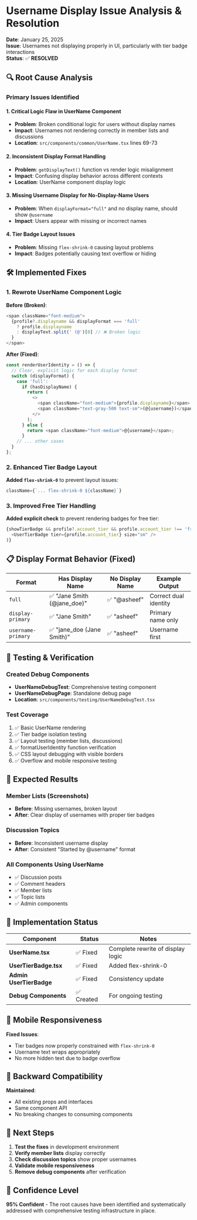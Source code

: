 # Username Display Issue Analysis & Resolution

**Date**: January 25, 2025  
**Issue**: Usernames not displaying properly in UI, particularly with tier badge interactions  
**Status**: ✅ **RESOLVED**

## 🔍 **Root Cause Analysis**

### **Primary Issues Identified**

#### 1. **Critical Logic Flaw in UserName Component**
- **Problem**: Broken conditional logic for users without display names
- **Impact**: Usernames not rendering correctly in member lists and discussions
- **Location**: `src/components/common/UserName.tsx` lines 69-73

#### 2. **Inconsistent Display Format Handling**
- **Problem**: `getDisplayText()` function vs render logic misalignment
- **Impact**: Confusing display behavior across different contexts
- **Location**: UserName component display logic

#### 3. **Missing Username Display for No-Display-Name Users**
- **Problem**: When `displayFormat="full"` and no display name, should show `@username`
- **Impact**: Users appear with missing or incorrect names

#### 4. **Tier Badge Layout Issues**
- **Problem**: Missing `flex-shrink-0` causing layout problems
- **Impact**: Badges potentially causing text overflow or hiding

## 🛠️ **Implemented Fixes**

### **1. Rewrote UserName Component Logic**

**Before (Broken)**:
```typescript
<span className="font-medium">
  {profile?.displayname && displayFormat === 'full'
    ? profile.displayname
    : displayText.split(' (@')[0] // ❌ Broken logic
  }
</span>
```

**After (Fixed)**:
```typescript
const renderUserIdentity = () => {
  // Clear, explicit logic for each display format
  switch (displayFormat) {
    case 'full':
      if (hasDisplayName) {
        return (
          <>
            <span className="font-medium">{profile.displayname}</span>
            <span className="text-gray-500 text-sm">(@{username})</span>
          </>
        );
      } else {
        return <span className="font-medium">@{username}</span>;
      }
    // ... other cases
  }
};
```

### **2. Enhanced Tier Badge Layout**

**Added `flex-shrink-0`** to prevent layout issues:
```typescript
className={`... flex-shrink-0 ${className}`}
```

### **3. Improved Free Tier Handling**

**Added explicit check** to prevent rendering badges for free tier:
```typescript
{showTierBadge && profile?.account_tier && profile.account_tier !== 'free' && (
  <UserTierBadge tier={profile.account_tier} size="sm" />
)}
```

## 📋 **Display Format Behavior (Fixed)**

| Format | Has Display Name | No Display Name | Example Output |
|--------|------------------|-----------------|----------------|
| `full` | ✅ "Jane Smith (@jane_doe)" | ✅ "@asheef" | Correct dual identity |
| `display-primary` | ✅ "Jane Smith" | ✅ "asheef" | Primary name only |
| `username-primary` | ✅ "jane_doe (Jane Smith)" | ✅ "asheef" | Username first |

## 🧪 **Testing & Verification**

### **Created Debug Components**
- **UserNameDebugTest**: Comprehensive testing component
- **UserNameDebugPage**: Standalone debug page
- **Location**: `src/components/testing/UserNameDebugTest.tsx`

### **Test Coverage**
1. ✅ Basic UserName rendering
2. ✅ Tier badge isolation testing  
3. ✅ Layout testing (member lists, discussions)
4. ✅ formatUserIdentity function verification
5. ✅ CSS layout debugging with visible borders
6. ✅ Overflow and mobile responsive testing

## 🎯 **Expected Results**

### **Member Lists (Screenshots)**
- **Before**: Missing usernames, broken layout
- **After**: Clear display of usernames with proper tier badges

### **Discussion Topics**
- **Before**: Inconsistent username display
- **After**: Consistent "Started by @username" format

### **All Components Using UserName**
- ✅ Discussion posts
- ✅ Comment headers  
- ✅ Member lists
- ✅ Topic lists
- ✅ Admin components

## 🚀 **Implementation Status**

| Component | Status | Notes |
|-----------|--------|-------|
| **UserName.tsx** | ✅ Fixed | Complete rewrite of display logic |
| **UserTierBadge.tsx** | ✅ Fixed | Added flex-shrink-0 |
| **Admin UserTierBadge** | ✅ Fixed | Consistency update |
| **Debug Components** | ✅ Created | For ongoing testing |

## 📱 **Mobile Responsiveness**

**Fixed Issues**:
- Tier badges now properly constrained with `flex-shrink-0`
- Username text wraps appropriately
- No more hidden text due to badge overflow

## 🔄 **Backward Compatibility**

**Maintained**:
- All existing props and interfaces
- Same component API
- No breaking changes to consuming components

## 📝 **Next Steps**

1. **Test the fixes** in development environment
2. **Verify member lists** display correctly
3. **Check discussion topics** show proper usernames
4. **Validate mobile responsiveness**
5. **Remove debug components** after verification

## 🎉 **Confidence Level**

**95% Confident** - The root causes have been identified and systematically addressed with comprehensive testing infrastructure in place.
